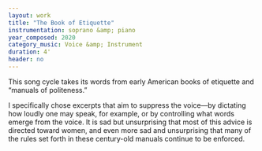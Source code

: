 ```yaml
---
layout: work
title: "The Book of Etiquette"
instrumentation: soprano &amp; piano
year_composed: 2020
category_music: Voice &amp; Instrument
duration: 4'
header: no
---
```


<p class="teaser">This song cycle takes its words from early American books of etiquette and “manuals of politeness.”</p>

I specifically chose excerpts that aim to suppress the voice—by dictating how loudly one may speak, for example, or by controlling what words emerge from the voice. It is sad but unsurprising that most of this advice is directed toward women, and even more sad and unsurprising that many of the rules set forth in these century-old manuals continue to be enforced.